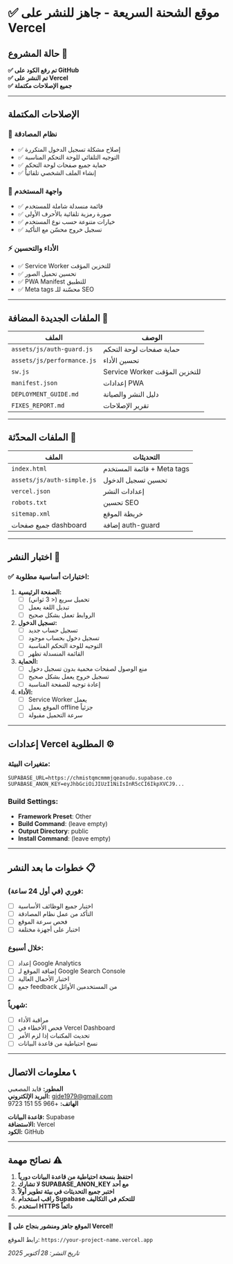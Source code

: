 # ✅ موقع الشحنة السريعة - جاهز للنشر على Vercel

## حالة المشروع 🚀
**✅ تم رفع الكود على GitHub**  
**✅ تم النشر على Vercel**  
**✅ جميع الإصلاحات مكتملة**

---

## الإصلاحات المكتملة 

### 🔐 نظام المصادقة
- ✅ إصلاح مشكلة تسجيل الدخول المتكررة
- ✅ التوجيه التلقائي للوحة التحكم المناسبة
- ✅ حماية جميع صفحات لوحة التحكم
- ✅ إنشاء الملف الشخصي تلقائياً

### 👤 واجهة المستخدم
- ✅ قائمة منسدلة شاملة للمستخدم
- ✅ صورة رمزية تلقائية بالأحرف الأولى
- ✅ خيارات متنوعة حسب نوع المستخدم
- ✅ تسجيل خروج محسّن مع التأكيد

### ⚡ الأداء والتحسين
- ✅ Service Worker للتخزين المؤقت
- ✅ تحسين تحميل الصور
- ✅ PWA Manifest للتطبيق
- ✅ Meta tags محسّنة للـ SEO

---

## الملفات الجديدة المضافة 📁

| الملف | الوصف |
|-------|--------|
| `assets/js/auth-guard.js` | حماية صفحات لوحة التحكم |
| `assets/js/performance.js` | تحسين الأداء |
| `sw.js` | Service Worker للتخزين المؤقت |
| `manifest.json` | إعدادات PWA |
| `DEPLOYMENT_GUIDE.md` | دليل النشر والصيانة |
| `FIXES_REPORT.md` | تقرير الإصلاحات |

---

## الملفات المحدّثة 🔄

| الملف | التحديثات |
|-------|-----------|
| `index.html` | قائمة المستخدم + Meta tags |
| `assets/js/auth-simple.js` | تحسين تسجيل الدخول |
| `vercel.json` | إعدادات النشر |
| `robots.txt` | تحسين SEO |
| `sitemap.xml` | خريطة الموقع |
| جميع صفحات dashboard | إضافة auth-guard |

---

## اختبار النشر 🧪

### ✅ اختبارات أساسية مطلوبة:

1. **الصفحة الرئيسية:**
   - [ ] تحميل سريع (< 3 ثواني)
   - [ ] تبديل اللغة يعمل
   - [ ] الروابط تعمل بشكل صحيح

2. **تسجيل الدخول:**
   - [ ] تسجيل حساب جديد
   - [ ] تسجيل دخول بحساب موجود
   - [ ] التوجيه للوحة التحكم المناسبة
   - [ ] القائمة المنسدلة تظهر

3. **الحماية:**
   - [ ] منع الوصول لصفحات محمية بدون تسجيل دخول
   - [ ] تسجيل خروج يعمل بشكل صحيح
   - [ ] إعادة توجيه للصفحة المناسبة

4. **الأداء:**
   - [ ] Service Worker يعمل
   - [ ] الموقع يعمل offline جزئياً
   - [ ] سرعة التحميل مقبولة

---

## إعدادات Vercel المطلوبة ⚙️

### متغيرات البيئة:
```
SUPABASE_URL=https://chmistqmcmmmjqeanudu.supabase.co
SUPABASE_ANON_KEY=eyJhbGciOiJIUzI1NiIsInR5cCI6IkpXVCJ9...
```

### Build Settings:
- **Framework Preset**: Other
- **Build Command**: (leave empty)
- **Output Directory**: public
- **Install Command**: (leave empty)

---

## خطوات ما بعد النشر 📋

### فوري (في أول 24 ساعة):
- [ ] اختبار جميع الوظائف الأساسية
- [ ] التأكد من عمل نظام المصادقة
- [ ] فحص سرعة الموقع
- [ ] اختبار على أجهزة مختلفة

### خلال أسبوع:
- [ ] إعداد Google Analytics
- [ ] إضافة الموقع لـ Google Search Console
- [ ] اختبار الأحمال العالية
- [ ] جمع feedback من المستخدمين الأوائل

### شهرياً:
- [ ] مراقبة الأداء
- [ ] فحص الأخطاء في Vercel Dashboard
- [ ] تحديث المكتبات إذا لزم الأمر
- [ ] نسخ احتياطية من قاعدة البيانات

---

## معلومات الاتصال 📞

**المطور:** قايد المصعبي  
**البريد الإلكتروني:** gide1979@gmail.com  
**الهاتف:** +966 55 151 9723  

**قاعدة البيانات:** Supabase  
**الاستضافة:** Vercel  
**الكود:** GitHub  

---

## نصائح مهمة ⚠️

1. **احتفظ بنسخة احتياطية من قاعدة البيانات دورياً**
2. **لا تشارك SUPABASE_ANON_KEY مع أحد**
3. **اختبر جميع التحديثات في بيئة تطوير أولاً**
4. **راقب استخدام Supabase للتحكم في التكاليف**
5. **استخدم HTTPS دائماً**

---

**🎉 الموقع جاهز ومنشور بنجاح على Vercel!**

رابط الموقع: `https://your-project-name.vercel.app`

*تاريخ النشر: 28 أكتوبر 2025*